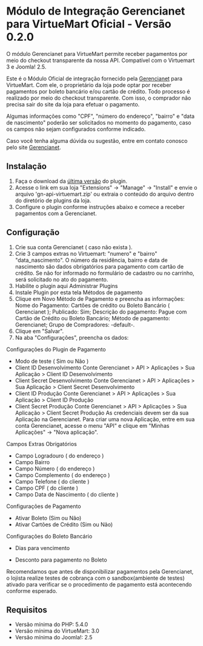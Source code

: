 # Módulo de Integração Gerencianet para VirtueMart Oficial - Versão 0.2.0 #

O módulo Gerencianet para VirtueMart permite receber pagamentos por meio do checkout transparente da nossa API.
Compatível com o Virtuemart 3 e Joomla! 2.5.

Este é o Módulo Oficial de integração fornecido pela [Gerencianet](https://gerencianet.com.br/) para VirtueMart. Com ele, o proprietário da loja pode optar por receber pagamentos por boleto bancário e/ou cartão de crédito. Todo processo é realizado por meio do checkout transparente. Com isso, o comprador não precisa sair do site da loja para efetuar o pagamento.

Algumas informações como "CPF", "número do endereço", "bairro" e "data de nascimento" poderão ser solicitados no momento do pagamento, caso os campos não sejam configurados conforme indicado.

Caso você tenha alguma dúvida ou sugestão, entre em contato conosco pelo site [Gerencianet](https://gerencianet.com.br/).

## Instalação

1. Faça o download da [última versão](auto/) do plugin.
2. Acesse o link em sua loja "Extensions" -> "Manage" -> "Install" e envie o arquivo 'gn-api-virtuemart.zip' ou extraia o conteúdo do arquivo dentro do diretório de plugins da loja.
3. Configure o plugin conforme instruções abaixo e comece a receber pagamentos com a Gerencianet.

## Configuração

1. Crie sua conta Gerencianet ( caso não exista ).
2. Crie 3 campos extras no Virtuemart: "numero" e "bairro" "data_nascimento". O número da residência, bairro e data de nascimento são dados obrigatórios para pagamento com cartão de crédito. Se não for informado no formulário de cadastro ou no carrinho, será solicitado no ato do pagamento.
3. Habilite o plugin aqui Administrar Plugins
4. Instale Plugin por esta tela Métodos de pagamento
5. Clique em Novo Método de Pagamento e preencha as informações:
Nome do Pagamento: Cartões de crédito ou Boleto Bancário ( Gerencianet );
Publicado: Sim;
Descrição do pagamento: Pague com Cartão de Crédito ou Boleto Bancário;
Método de pagamento: Gerencianet;
Grupo de Compradores: -default-.
6. Clique em "Salvar".
7. Na aba "Configurações", preencha os dados:

Configurações do Plugin de Pagamento
* Modo de teste ( Sim ou Não )
* Client ID Desenvolvimento Conte Gerencianet > API > Aplicações > Sua Aplicação > Client ID Desenvolvimento
* Client Secret Desenvolvimento Conte Gerencianet > API > Aplicações > Sua Aplicação > Client Secret Desenvolvimento
* Client ID Produção Conte Gerencianet > API > Aplicações > Sua Aplicação > Client ID Produção
* Client Secret Produção Conte Gerencianet > API > Aplicações > Sua Aplicação > Client Secret Produção
As credenciais devem ser da sua Aplicação na Gerencianet. Para criar uma nova Aplicação, entre em sua conta Gerencianet, acesse o menu "API" e clique em "Minhas Aplicações" -> "Nova aplicação".

Campos Extras Obrigatórios
* Campo Logradouro ( do endereço )
* Campo Bairro
* Campo Número ( do endereço )
* Campo Complemento ( do endereço )
* Campo Telefone ( do cliente )
* Campo CPF ( do cliente )
* Campo Data de Nascimento ( do cliente )

Configurações de Pagamento
* Ativar Boleto (Sim ou Não)
* Ativar Cartões de Crédito (Sim ou Não)


Configurações do Boleto Bancário
* Dias para vencimento
- Desconto para pagamento no Boleto

Recomendamos que antes de disponibilizar pagamentos pela Gerencianet, o lojista realize testes de cobrança com o sandbox(ambiente de testes) ativado para verificar se o procedimento de pagamento está acontecendo conforme esperado.


## Requisitos

* Versão mínima do PHP: 5.4.0
* Versão mínima do VirtueMart: 3.0
* Versão mínima do Joomla!: 2.5
